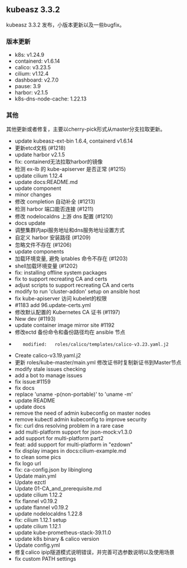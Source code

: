 ## kubeasz 3.3.2

kubeasz 3.3.2 发布，小版本更新以及一些bugfix。

### 版本更新
 - k8s: v1.24.9
 - containerd: v1.6.14
 - calico: v3.23.5
 - cilium: v1.12.4
 - dashboard: v2.7.0
 - pause: 3.9
 - harbor: v2.1.5
 - k8s-dns-node-cache: 1.22.13

### 其他

其他更新或者修复，主要以cherry-pick形式从master分支拉取更新。

 - update kubeasz-ext-bin 1.6.4, containerd v1.6.14
 - 更新etcd文档 (#1218)
 - update harbor v2.1.5
 - fix: containerd无法拉取harbor的镜像
 - 检测  ex-lb 的 kube-apiserver 是否正常 (#1215)
 - update cilium 1.12.4
 - update docs:README.md
 - update component
 - minor changes
 - 修改 completion 自动补全 (#1213)
 - 检测 harbor 端口能否连接 (#1211)
 - 修改 nodelocaldns 上游 dns 配置 (#1210)
 - docs update
 - 调整集群内api服务地址和dns服务地址设置方式
 - 自定义 harbor 安装路径 (#1209)
 - 忽略文件不存在 (#1206)
 - update components
 - 加载环境变量, 避免 iptables 命令不存在 (#1203)
 - shell加载环境变量 (#1202)
 - fix: installing offline system packages
 - fix to support recreating CA and certs
 - adjust scripts to support recreating CA and certs
 - modify to run 'cluster-addon' setup on ansible host
 - fix kube-apiserver 访问 kubelet的权限
 - #1183 add 96.update-certs.yml
 - 修改默认配置的 Kubernetes CA 证书 (#1197)
 - New dev (#1193)
 - update container image mirror site #1192
 - 修改ectd 备份命令和备份路径均在 ansible 节点
 -        modified:   roles/calico/templates/calico-v3.23.yaml.j2
 - Create calico-v3.19.yaml.j2
 - 更新 roles/kube-master/main.yml 修改证书时复制新证书到Master节点
 - modify stale issues checking
 - add a bot to manage issues
 - fix issue:#1159
 - fix docs
 - replace 'uname -p(non-portable)' to 'uname -m'
 - update README
 - update docs
 - remove the need of admin kubeconfig on master nodes
 - remove kubectl admin kubeconfig to improve security
 - fix: curl dns resolving problem in a rare case
 - add multi-platform support for json-mock:v1.3.0
 - add support for multi-platform part2
 - feat: add support for multi-platform in "ezdown"
 - fix display images in docs:cilium-example.md
 - to clean some pics
 - fix logo url
 - fix: ca-config.json by libinglong
 - Update main.yml
 - Update ezctl
 - Update 01-CA_and_prerequisite.md
 - update cilium 1.12.2
 - fix flannel v0.19.2
 - update flannel v0.19.2
 - update nodelocaldns 1.22.8
 - fix: cilium 1.12.1 setup
 - update cilium 1.12.1
 - update kube-prometheus-stack-39.11.0
 - update k8s binary & calico version
 - Update config.yml
 - 修复calico ipip隧道模式说明错误，并完善可选参数说明以及使用场景
 - fix custom PATH settings
